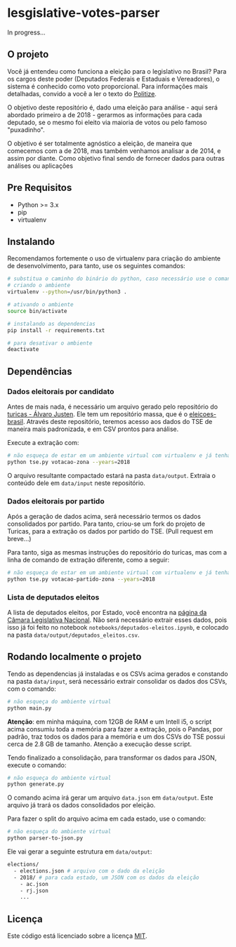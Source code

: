 # lesgislative-votes-parser

In progress...

## O projeto

Você já entendeu como funciona a eleição para o legislativo no Brasil? Para os cargos deste poder (Deputados Federais e Estaduais e Vereadores), o sistema é conhecido como voto proporcional. Para informações mais detalhadas, convido a você a ler o texto do [Politize](https://www.politize.com.br/deputados-como-sao-eleitos/).

O objetivo deste repositório é, dado uma eleição para análise - aqui será abordado primeiro a de 2018 - gerarmos as informações para cada deputado, se o mesmo foi eleito via maioria de votos ou pelo famoso "puxadinho".

O objetivo é ser totalmente agnóstico a eleição, de maneira que comecemos com a de 2018, mas também venhamos analisar a de 2014, e assim por diante. Como objetivo final sendo de fornecer dados para outras análises ou aplicações

## Pre Requisitos

* Python >= 3.x
* pip
* virtualenv

## Instalando

Recomendamos fortemente o uso de virtualenv para criação do ambiente de desenvolvimento, para tanto, use os seguintes comandos:

```sh
# substitua o caminho do binário do python, caso necessário use o comando which python
# criando o ambiente
virtualenv --python=/usr/bin/python3 .

# ativando o ambiente
source bin/activate

# instalando as dependencias
pip install -r requirements.txt

# para desativar o ambiente
deactivate
```

## Dependências

### Dados eleitorais por candidato

Antes de mais nada, é necessário um arquivo gerado pelo repositório do [turicas - Álvaro Justen](https://github.com/turicas). Ele tem um repositório massa, que é o [eleicoes-brasil](https://github.com/turicas/eleicoes-brasil). Através deste repositório, teremos acesso aos dados do TSE de maneira mais padronizada, e em CSV prontos para análise.

Execute a extração com:

```sh
# não esqueça de estar em um ambiente virtual com virtualenv e já tenha instalado as dependências
python tse.py votacao-zona --years=2018
```

O arquivo resultante compactado estará na pasta `data/output`. Extraia o conteúdo dele em `data/input` neste repositório.

### Dados eleitorais por partido

Após a geração de dados acima, será necessário termos os dados consolidados por partido. Para tanto, criou-se um fork do projeto de Turicas, para a extração os dados por partido do TSE. (Pull request em breve...)

Para tanto, siga as mesmas instruções do repositório do turicas, mas com a linha de comando de extração diferente, como a seguir:

```sh
# não esqueça de estar em um ambiente virtual com virtualenv e já tenha instalado as dependências
python tse.py votacao-partido-zona --years=2018
```

### Lista de deputados eleitos

A lista de deputados eleitos, por Estado, você encontra na [página da Câmara Legislativa Nacional](https://www.camara.leg.br/internet/agencia/infograficos-html5/DeputadosEleitos/index.html). Não será necessário extrair esses dados, pois isso já foi feito no notebook `notebooks/deputados-eleitos.ipynb`, e colocado na pasta `data/output/deputados_eleitos.csv`.

## Rodando localmente o projeto

Tendo as dependencias já instaladas e os CSVs acima gerados e constando na pasta `data/input`, será necessário extrair consolidar os dados dos CSVs, com o comando:

```sh
# não esqueça do ambiente virtual
python main.py
```

**Atenção**: em minha máquina, com 12GB de RAM e um Intell i5, o script acima consumiu toda a memória para fazer a extração, pois o Pandas, por padrão, traz todos os dados para a memória e um dos CSVs do TSE possui cerca de 2.8 GB de tamanho. Atenção a execução desse script.

Tendo finalizado a consolidação, para transformar os dados para JSON, execute o comando:

```sh
# não esqueça do ambiente virtual
python generate.py
```

O comando acima irá gerar um arquivo `data.json` em `data/output`. Este arquivo já trará os dados consolidados por eleição.

Para fazer o split do arquivo acima em cada estado, use o comando:

```sh
# não esqueça do ambiente virtual
python parser-to-json.py
```

Ele vai gerar a seguinte estrutura em `data/output`:

```sh
elections/
  - elections.json # arquivo com o dado da eleição
  - 2018/ # para cada estado, um JSON com os dados da eleição
    - ac.json
    - rj.json
    ...
```

## Licença

Este código está licenciado sobre a licença [MIT](./LICENSE).
